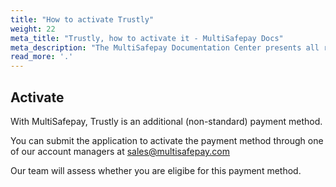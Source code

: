 ```yaml
---
title: "How to activate Trustly"
weight: 22
meta_title: "Trustly, how to activate it - MultiSafepay Docs"
meta_description: "The MultiSafepay Documentation Center presents all relevant information about our Plugins and API. You can also find support pages for Payment Methods, Tools and General Questions as well as the contact details of our Support and Integration Teams."
read_more: '.'
---
```

## Activate
With MultiSafepay, Trustly is an additional (non-standard) payment method. 

You can submit the application to activate the payment method through one of our account managers at <sales@multisafepay.com>

Our team will assess whether you are eligibe for this payment method.
